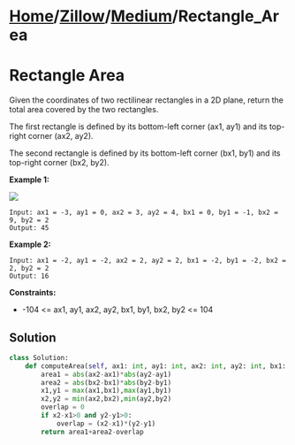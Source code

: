 # [Home](./../..)/[Zillow](./..)/[Medium](./)/Rectangle_Area
<h1>Rectangle Area</h1>

<p>
Given the coordinates of two rectilinear rectangles in a 2D plane, return the total area covered by the two rectangles.

The first rectangle is defined by its bottom-left corner (ax1, ay1) and its top-right corner (ax2, ay2).

The second rectangle is defined by its bottom-left corner (bx1, by1) and its top-right corner (bx2, by2).
</p>

<b>Example 1:</b>

<img src="https://assets.leetcode.com/uploads/2021/05/08/rectangle-plane.png">

    Input: ax1 = -3, ay1 = 0, ax2 = 3, ay2 = 4, bx1 = 0, by1 = -1, bx2 = 9, by2 = 2
    Output: 45
    
<b>Example 2:</b>

    Input: ax1 = -2, ay1 = -2, ax2 = 2, ay2 = 2, bx1 = -2, by1 = -2, bx2 = 2, by2 = 2
    Output: 16

<b>Constraints:</b>

- -104 <= ax1, ay1, ax2, ay2, bx1, by1, bx2, by2 <= 104

<h2>Solution</h2>

```python
class Solution:
    def computeArea(self, ax1: int, ay1: int, ax2: int, ay2: int, bx1: int, by1: int, bx2: int, by2: int) -> int:
        area1 = abs(ax2-ax1)*abs(ay2-ay1)
        area2 = abs(bx2-bx1)*abs(by2-by1)
        x1,y1 = max(ax1,bx1),max(ay1,by1)
        x2,y2 = min(ax2,bx2),min(ay2,by2)
        overlap = 0
        if x2-x1>0 and y2-y1>0:
            overlap = (x2-x1)*(y2-y1)
        return area1+area2-overlap
```
